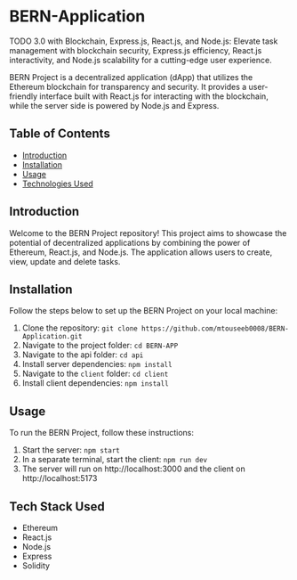 # BERN-Application
TODO 3.0 with Blockchain, Express.js, React.js, and Node.js:  Elevate task management with blockchain security, Express.js efficiency, React.js interactivity, and Node.js scalability for a cutting-edge user experience.


BERN Project is a decentralized application (dApp) that utilizes the Ethereum blockchain for transparency and security. It provides a user-friendly interface built with React.js for interacting with the blockchain, while the server side is powered by Node.js and Express.

## Table of Contents

- [Introduction](#introduction)
- [Installation](#installation)
- [Usage](#usage)
- [Technologies Used](#technologies-used)

## Introduction

  Welcome to the BERN Project repository! This project aims to showcase the potential of decentralized applications by combining the power of Ethereum, React.js, and Node.js. The application allows users to create, view, update and delete tasks.

## Installation

  Follow the steps below to set up the BERN Project on your local machine:

1. Clone the repository: `git clone https://github.com/mtouseeb0008/BERN-Application.git`
2. Navigate to the project folder: `cd BERN-APP`
3. Navigate to the api folder: `cd api`
4. Install server dependencies: `npm install`
5. Navigate to the `client` folder: `cd client`
6. Install client dependencies: `npm install`

## Usage

To run the BERN Project, follow these instructions:

1. Start the server: `npm start`
2. In a separate terminal, start the client: `npm run dev`
3. The server will run on http://localhost:3000 and the client on http://localhost:5173

## Tech Stack Used

- Ethereum
- React.js
- Node.js
- Express
- Solidity
